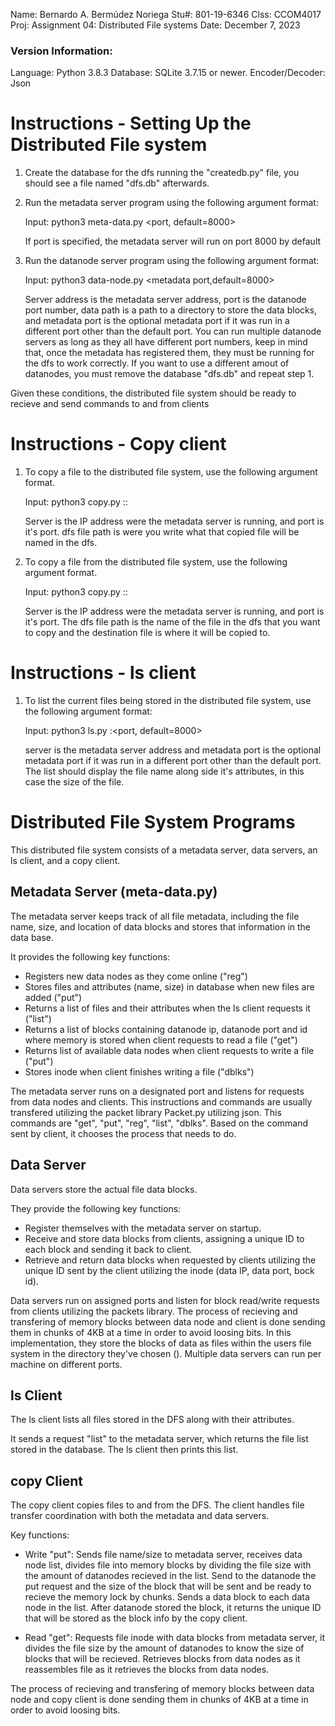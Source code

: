 Name:   Bernardo A. Bermúdez Noriega
Stu#:   801-19-6346
Clss:   CCOM4017
Proj:   Assignment 04: Distributed File systems
Date:   December 7, 2023

### Version Information:
Language:   Python 3.8.3
Database:   SQLite 3.7.15 or newer.
Encoder/Decoder:    Json 

# Instructions - Setting Up the Distributed File system

1.  Create the database for the dfs running the "createdb.py" file, you should see a file named 
    "dfs.db" afterwards.


2.  Run the metadata server program using the following argument format:

    Input:  python3 meta-data.py <port, default=8000>

    If port is specified, the metadata server will run on port 8000 by default


3.  Run the datanode server program using the following argument format:

    Input:  python3 data-node.py <server address> <port> <data path> <metadata port,default=8000>

    Server address is the metadata server address, port is the datanode port number, 
    data path is a path to a directory to store the data blocks, and metadata port is 
    the optional metadata port if it was run in a different port other than the default port.
    You can run multiple datanode servers as long as they all have different port numbers,
    keep in mind that, once the metadata has registered them, they must be running 
    for the dfs to work correctly. If you want to use a different amout of datanodes, you must
    remove the database "dfs.db" and repeat step 1.

Given these conditions, the distributed file system should be ready to recieve and send commands to
and from clients


# Instructions - Copy client

1.  To copy a file to the distributed file system, use the following argument format.

    Input:  python3 copy.py <source file> <server>:<port>:<dfs file path>

    Server is the IP address were the metadata server is running, and port is it's port.
    dfs file path is were you write what that copied file will be named in the dfs.


2.  To copy a file from the distributed file system, use the following argument format.

    Input:  python3 copy.py <server>:<port>:<dfs file path> <destination file>

    Server is the IP address were the metadata server is running, and port is it's port.
    The dfs file path is the name of the file in the dfs that you want to copy and the destination
    file is where it will be copied to.


# Instructions - ls client

1.  To list the current files being stored in the distributed file system, use the following argument format:

    Input: python3 ls.py <server>:<port, default=8000>

    server is the metadata server address and metadata port is the optional metadata 
    port if it was run in a different port other than the default port. The list should display the 
    file name along side it's attributes, in this case the size of the file.


# Distributed File System Programs

This distributed file system consists of a metadata server, data servers, an ls client, and a copy client.

## Metadata Server (meta-data.py)

The metadata server keeps track of all file metadata, including the file name, size, and location 
of data blocks and stores that information in the data base.

It provides the following key functions:

-   Registers new data nodes as they come online ("reg")
-   Stores files and attributes (name, size) in database when new files are added ("put")
-   Returns a list of files and their attributes when the ls client requests it ("list")
-   Returns a list of blocks containing datanode ip, datanode port and id where memory is stored when 
    client requests to read a file ("get")
-   Returns list of available data nodes when client requests to write a file ("put")
-   Stores inode when client finishes writing a file ("dblks")

The metadata server runs on a designated port and listens for requests from data nodes and clients. 
This instructions and commands are usually transfered utilizing the packet library Packet.py 
utilizing json. This commands are "get", "put", "reg", "list", "dblks". Based on the command sent by 
client, it chooses the process that needs to do.

## Data Server 

Data servers store the actual file data blocks. 

They provide the following key functions:

-   Register themselves with the metadata server on startup.
-   Receive and store data blocks from clients, assigning a unique ID to each block and sending
    it back to client.
-   Retrieve and return data blocks when requested by clients utilizing the unique ID sent by the
    client utilizing the inode (data IP, data port, bock id).

Data servers run on assigned ports and listen for block read/write requests from clients utilizing 
the packets library. The process of recieving and transfering of memory blocks between data node and client 
is done sending them in chunks of 4KB at a time in order to avoid loosing bits. In this implementation, 
they store the blocks of data as files within the users file system in the directory they've 
chosen (<path>). Multiple data servers can run per machine on different ports. 

## ls Client

The ls client lists all files stored in the DFS along with their attributes.

It sends a request "list" to the metadata server, which returns the file list stored in the database. 
The ls client then prints this list.

## copy Client 

The copy client copies files to and from the DFS. The client handles file transfer coordination 
with both the metadata and data servers.

Key functions:

-   Write "put": Sends file name/size to metadata server, receives data node list, divides file into 
    memory blocks by dividing the file size with the amount of datanodes recieved in the list. Send 
    to the datanode the put request and the size of the block that will be sent and be ready to recieve 
    the memory lock by chunks. Sends a data block to each data node in the list. After datanode stored 
    the block, it returns the unique ID that will be stored as the block info by the copy client.

-   Read "get": Requests file inode with data blocks from metadata server, it divides the file size by the amount 
    of datanodes to know the size of blocks that will be recieved. Retrieves blocks from data nodes 
    as it reassembles file as it retrieves the blocks from data nodes.

The process of recieving and transfering of memory blocks between data node and copy client is done 
sending them in chunks of 4KB at a time in order to avoid loosing bits.
